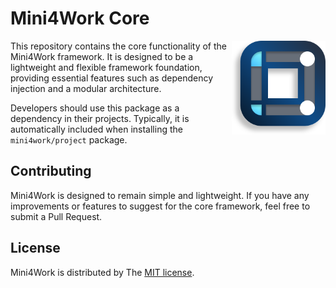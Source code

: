 # Mini4Work Core
<img align="right" width="150" height="150" src="https://raw.githubusercontent.com/mini4work/core/47eba08f5b4495cb0162990b50024c948155337b/logo/Mini4WorkLogo.svg" alt="Mini4Work Logo" title="Logo">

This repository contains the core functionality of the Mini4Work framework. It is designed to be a lightweight and
flexible framework foundation, providing essential features such as dependency injection and a modular architecture.

Developers should use this package as a dependency in their projects. Typically, it is automatically included when
installing the `mini4work/project` package.

## Contributing
Mini4Work is designed to remain simple and lightweight. If you have any improvements or features to suggest for the core framework, feel free to submit a Pull Request.

## License
Mini4Work is distributed by The [MIT license](https://opensource.org/licenses/MIT).